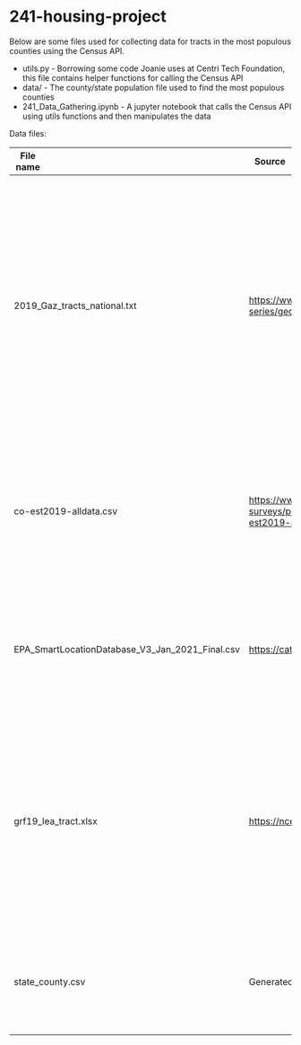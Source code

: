 # 241-housing-project

Below are some files used for collecting data for tracts in the most populous counties using the Census API.

* utils.py - Borrowing some code Joanie uses at Centri Tech Foundation, this file contains helper functions for calling the Census API
* data/ - The county/state population file used to find the most populous counties
* 241_Data_Gathering.ipynb - A jupyter notebook that calls the Census API using utils functions and then manipulates the data


Data files:

| <div style="width:50px">File name</div> | <div style="width:75px">Source </div>| <div style="width:75px">Description</div> |
| --- | --- | --- |
| 2019_Gaz_tracts_national.txt | https://www.census.gov/geographies/reference-files/time-series/geo/gazetteer-files.html | A file mapping census tract IDs to land area to use to calculate population and housing densities. Note because we are pulling data from ACS5 2019, we need to use the 2019 tracts and not the 2020 or 2021 tracts which are slightly different. |
| co-est2019-alldata.csv | https://www2.census.gov/programs-surveys/popest/datasets/2010-2019/counties/totals/co-est2019-alldata.csv | A file containing the population estimates for all counties in the US. This is used to identify the most populous counties. |
| EPA_SmartLocationDatabase_V3_Jan_2021_Final.csv | https://catalog.data.gov/dataset/walkability-index | A file mapping census tract ID to walkability index. This dataset says it uses 2019 Census groups. |
| grf19_lea_tract.xlsx | https://nces.ed.gov/programs/edge/Geographic/RelationshipFiles | A file mapping census tract id to school district name/ID. The link downloads a zip that has this info in a variety of formats, but you should look for the format that references tracts. Note use 2019! |
| state_county.csv | Generated from running the jupyter notebook | A list of the county/state pairs of the most populous counties we plan to find the tracts from |

